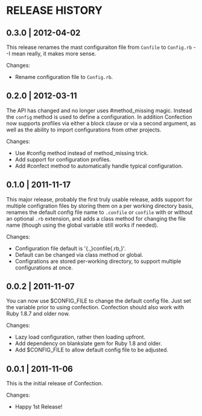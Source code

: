 # RELEASE HISTORY

## 0.3.0 | 2012-04-02

This release renames the mast configuraiton file from `Confile`
to `Config.rb` --I mean really, it makes more sense.

Changes:

* Rename configuration file to `Config.rb`.


## 0.2.0 | 2012-03-11

The API has changed and no longer uses #method_missing magic.
Instead the `config` method is used to define a configuration.
In addition Confection now supports profiles via either a
block clause or via a second argument, as well as the ability
to import configurations from other projects.

Changes:

* Use #config method instead of method_missing trick.
* Add support for configuration profiles.
* Add #confect method to automatically handle typical configuration.


## 0.1.0 | 2011-11-17

This major release, probably the first truly usable release,
adds support for multiple configration files by storing them
on a per working directory basis, renames the default config
file name to `.confile` or `confile` with or without an optional
`.rb` extension, and adds a class method for changing the file
name (though using the global variable still works if needed).

Changes:

* Configuration file default is '{.,}confile{.rb,}'.
* Default can be changed via class method or global.
* Configrations are stored per-working directory, to
  support multiple configurations at once.


## 0.0.2 | 2011-11-07

You can now use $CONFIG_FILE to change the default config file.
Just set the variable prior to using confection. Confection
should also work with Ruby 1.8.7 and older now.

Changes:

* Lazy load configuration, rather then loading upfront.
* Add dependency on blankslate gem for Ruby 1.8 and older.
* Add $CONFIG_FILE to allow default config file to be adjusted.


## 0.0.1 | 2011-11-06

This is the initial release of Confection.

Changes:

* Happy 1st Release!

